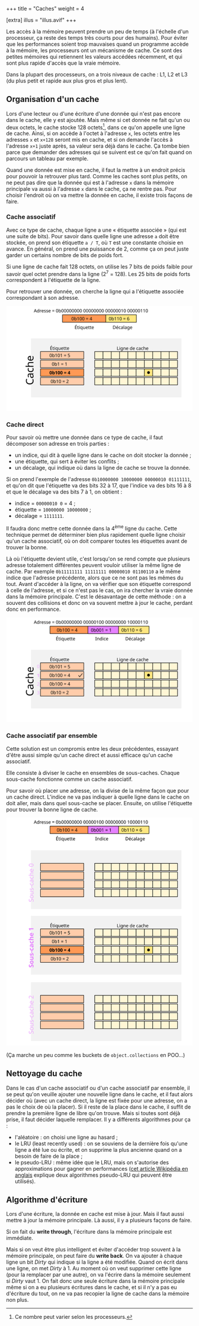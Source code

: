 +++
title = "Caches"
weight = 4

[extra]
illus = "illus.avif"
+++

Les accès à la mémoire peuvent prendre un peu de temps (à l'échelle d'un processeur, ça reste
des temps très courts pour des humains). Pour éviter que les performances soient trop
mauvaises quand un programme accède à la mémoire, les processeurs ont un mécanisme de cache.
Ce sont des petites mémoires qui retiennent les valeurs accédées récemment, et qui sont plus
rapide d'accès que la vraie mémoire.

Dans la plupart des processeurs, on a trois niveaux de cache : L1, L2 et L3 (du plus petit et
rapide aux plus gros et plus lent).

## Organisation d'un cache

Lors d'une lecteur ou d'une écriture d'une donnée qui n'est pas encore dans le cache,
elle y est ajoutée. Mais même si cet donnée ne fait qu'un ou deux octets, le cache
stocke 128 octets[^taille-ligne], dans ce qu'on appelle une ligne de cache. Ainsi, si on accède à l'octet
à l'adresse `x`, les octets entre les adresses `x` et `x+128` seront mis en cache, et si on demande
l'accès à l'adresse `x+1` juste après, sa valeur sera déjà dans le cache. Ça tombe bien parce
que demander des adresses qui se suivent est ce qu'on fait quand on parcours un tableau par exemple.

Quand une donnée est mise en cache, il faut la mettre à un endroit précis pour pouvoir la retrouver
plus tard. Comme les caches sont plus petits, on ne peut pas dire que la donnée qui est à l'adresse `x` dans
la mémoire principale va aussi à l'adresse `x` dans le cache, ça ne rentre pas.
Pour choisir l'endroit où on va mettre la donnée en cache, il existe trois façons de faire.

### Cache associatif

Avec ce type de cache, chaque ligne a une « étiquette associée » (qui est une suite de bits).
Pour savoir dans quelle ligne une adresse `a` doit être stockée, on prend son étiquette `a / T`, où `T` est une
constante choisie en avance. En général, on prend une puissance de 2, comme ça on peut juste garder
un certains nombre de bits de poids fort.

Si une ligne de cache fait 128 octets, on utilise les 7 bits de poids faible pour savoir quel octet prendre
dans la ligne (2<sup>7</sup> = 128). Les 25 bits de poids forts correspondent à l'étiquette de la ligne.

Pour retrouver une donnée, on cherche la ligne qui a l'étiquette associée correspondant à son adresse.

![](associatif.svg)

### Cache direct

Pour savoir où mettre une donnée dans ce type de cache, il faut décomposer son adresse en trois parties :

- un indice, qui dit à quelle ligne dans le cache on doit stocker la donnée ;
- une étiquette, qui sert à éviter les conflits ;
- un décalage, qui indique où dans la ligne de cache se trouve la donnée.

Si on prend l'exemple de l'adresse `0b10000000 10000000 00000010 01111111`, et qu'on dit que
l'étiquette va des bits 32 à 17, que l'indice va des bits 16 à 8 et que le décalage va des bits
7 à 1, on obtient :

- indice = `00000010 0` = 4 ;
- étiquette = `10000000 10000000` ;
- décalage = `1111111`.

Il faudra donc mettre cette donnée dans la 4<sup>ème</sup> ligne du cache. Cette technique permet
de déterminer bien plus rapidement quelle ligne choisir qu'un cache associatif, où on doit comparer
toutes les étiquettes avant de trouver la bonne.

Là où l'étiquette devient utile, c'est lorsqu'on se rend compte que plusieurs adresse totalement
différentes peuvent vouloir utiliser la même ligne de cache. Par exemple `0b11111111 11111111 00000010 01100110`
a le même indice que l'adresse précédente, alors que ce ne sont pas les mêmes du tout.
Avant d'accéder à la ligne, on va vérifier que son étiquette correspond à celle de l'adresse,
et si ce n'est pas le cas, on ira chercher la vraie donnée dans la mémoire principale.
C'est le désavantage de cette méthode : on a souvent des collisions et donc on va souvent
mettre à jour le cache, perdant donc en performance.

![](direct.svg)

### Cache associatif par ensemble

Cette solution est un compromis entre les deux précédentes, essayant d'être aussi simple qu'un cache direct
et aussi efficace qu'un cache associatif.

Elle consiste à diviser le cache en ensembles de sous-caches. Chaque sous-cache fonctionne comme un
cache associatif.

Pour savoir où placer une adresse, on la divise de la même façon que pour un cache direct. L'indice
ne va pas indiquer à quelle ligne dans le cache on doit aller, mais dans quel sous-cache se placer.
Ensuite, on utilise l'étiquette pour trouver la bonne ligne de cache.

![](ensemble.svg)

(Ça marche un peu comme les buckets de `object.collections` en POO…)

## Nettoyage du cache

Dans le cas d'un cache associatif ou d'un cache associatif par ensemble, il se peut qu'on veuille
ajouter une nouvelle ligne dans le cache, et il faut alors décider où (avec un cache direct, la ligne
est fixée pour une adresse, on a pas le choix de où la placer). Si il reste de la place dans le cache,
il suffit de prendre la première ligne de libre qu'on trouve. Mais si toutes sont déjà prise, il faut
décider laquelle remplacer. Il y a différents algorithmes pour ça :

- l'aléatoire : on choisi une ligne au hasard ;
- le LRU (least recently used) : on se souviens de la dernière fois qu'une ligne a été lue ou écrite, et on supprime la plus ancienne
  quand on a besoin de faire de la place ;
- le pseudo-LRU : même idée que le LRU, mais on s'autorise des approximations pour gagner en performances ([cet article Wikipédia en anglais](https://en.wikipedia.org/wiki/Pseudo-LRU) explique deux algorithmes pseudo-LRU qui peuvent être utilisés).

## Algorithme d'écriture

Lors d'une écriture, la donnée en cache est mise à jour. Mais il faut aussi mettre à jour la mémoire principale.
Là aussi, il y a plusieurs façons de faire.

Si on fait du **write through**, l'écriture dans la mémoire principale est immédiate.

Mais si on veut être plus intelligent et éviter d'accéder trop souvent à la mémoire principale, on peut faire du **write back**.
On va ajouter à chaque ligne un bit *Dirty* qui indique si la ligne a été modifiée. Quand on écrit
dans une ligne, on met *Dirty* à 1. Au moment où on veut supprimer cette ligne (pour la remplacer par une autre),
on va l'écrire dans la mémoire seulement si *Dirty* vaut 1. On fait donc une seule écriture dans la mémoire
principale même si on a eu plusieurs écritures dans le cache, et si il n'y a pas eu d'écriture du tout,
on ne va pas recopier la ligne de cache dans la mémoire non plus.

[^taille-ligne]: Ce nombre peut varier selon les processeurs.